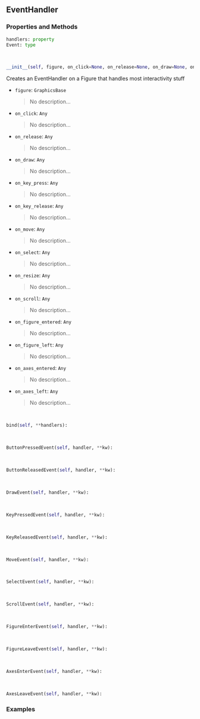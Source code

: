 ## <a id="McUtils.Plots.Interactive.EventHandler">EventHandler</a>


### Properties and Methods
```python
handlers: property
Event: type
```
<a id="McUtils.Plots.Interactive.EventHandler.__init__">&nbsp;</a>
```python
__init__(self, figure, on_click=None, on_release=None, on_draw=None, on_key_press=None, on_key_release=None, on_move=None, on_select=None, on_resize=None, on_scroll=None, on_figure_entered=None, on_figure_left=None, on_axes_entered=None, on_axes_left=None): 
```
Creates an EventHandler on a Figure that handles most interactivity stuff
- `figure`: `GraphicsBase`
    >No description...
- `on_click`: `Any`
    >No description...
- `on_release`: `Any`
    >No description...
- `on_draw`: `Any`
    >No description...
- `on_key_press`: `Any`
    >No description...
- `on_key_release`: `Any`
    >No description...
- `on_move`: `Any`
    >No description...
- `on_select`: `Any`
    >No description...
- `on_resize`: `Any`
    >No description...
- `on_scroll`: `Any`
    >No description...
- `on_figure_entered`: `Any`
    >No description...
- `on_figure_left`: `Any`
    >No description...
- `on_axes_entered`: `Any`
    >No description...
- `on_axes_left`: `Any`
    >No description...

<a id="McUtils.Plots.Interactive.EventHandler.bind">&nbsp;</a>
```python
bind(self, **handlers): 
```

<a id="McUtils.Plots.Interactive.EventHandler.ButtonPressedEvent">&nbsp;</a>
```python
ButtonPressedEvent(self, handler, **kw): 
```

<a id="McUtils.Plots.Interactive.EventHandler.ButtonReleasedEvent">&nbsp;</a>
```python
ButtonReleasedEvent(self, handler, **kw): 
```

<a id="McUtils.Plots.Interactive.EventHandler.DrawEvent">&nbsp;</a>
```python
DrawEvent(self, handler, **kw): 
```

<a id="McUtils.Plots.Interactive.EventHandler.KeyPressedEvent">&nbsp;</a>
```python
KeyPressedEvent(self, handler, **kw): 
```

<a id="McUtils.Plots.Interactive.EventHandler.KeyReleasedEvent">&nbsp;</a>
```python
KeyReleasedEvent(self, handler, **kw): 
```

<a id="McUtils.Plots.Interactive.EventHandler.MoveEvent">&nbsp;</a>
```python
MoveEvent(self, handler, **kw): 
```

<a id="McUtils.Plots.Interactive.EventHandler.SelectEvent">&nbsp;</a>
```python
SelectEvent(self, handler, **kw): 
```

<a id="McUtils.Plots.Interactive.EventHandler.ScrollEvent">&nbsp;</a>
```python
ScrollEvent(self, handler, **kw): 
```

<a id="McUtils.Plots.Interactive.EventHandler.FigureEnterEvent">&nbsp;</a>
```python
FigureEnterEvent(self, handler, **kw): 
```

<a id="McUtils.Plots.Interactive.EventHandler.FigureLeaveEvent">&nbsp;</a>
```python
FigureLeaveEvent(self, handler, **kw): 
```

<a id="McUtils.Plots.Interactive.EventHandler.AxesEnterEvent">&nbsp;</a>
```python
AxesEnterEvent(self, handler, **kw): 
```

<a id="McUtils.Plots.Interactive.EventHandler.AxesLeaveEvent">&nbsp;</a>
```python
AxesLeaveEvent(self, handler, **kw): 
```

### Examples
